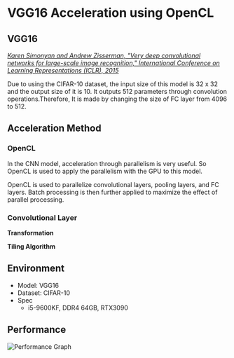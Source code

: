 # VGG16 Acceleration using OpenCL

## VGG16
[*Karen Simonyan and Andrew Zisserman, "Very deep convolutional networks for large-scale image recognition," International Conference on Learning Representations (ICLR), 2015*](https://arxiv.org/abs/1409.1556)

Due to using the CIFAR-10 dataset, the input size of this model is 32 x 32 and the output size of it is 10. It outputs 512 parameters through convolution operations.Therefore, It is made by changing the size of FC layer from 4096 to 512.

## Acceleration Method

### OpenCL
In the CNN model, acceleration through parallelism is very useful. So OpenCL is used to apply the parallelism with the GPU to this model.

OpenCL is used to parallelize convolutional layers, pooling layers, and FC layers. Batch processing is then further applied to maximize the effect of parallel processing.

### Convolutional Layer

**Transformation**

**Tiling Algorithm**

## Environment
* Model: VGG16
* Dataset: CIFAR-10
* Spec
    * i5-9600KF, DDR4 64GB, RTX3090

## Performance

![Performance Graph](./assets/performance.jpg)